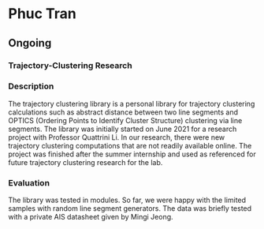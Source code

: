 # Phuc Tran

## Ongoing

### Trajectory-Clustering Research

### Description

The trajectory clustering library is a personal library for trajectory clustering calculations such as abstract distance between two line segments and OPTICS (Ordering Points to Identify Cluster Structure) clustering via line segments. The library was initially started on June 2021 for a research project with Professor Quattrini Li. In our research, there were new trajectory clustering computations that are not readily available online. The project was finished after the summer internship and used as referenced for future trajectory clustering research for the lab.

### Evaluation

The library was tested in modules. So far, we were happy with the limited samples with random line segment generators. The data was briefly tested with a private AIS datasheet given by Mingi Jeong.

